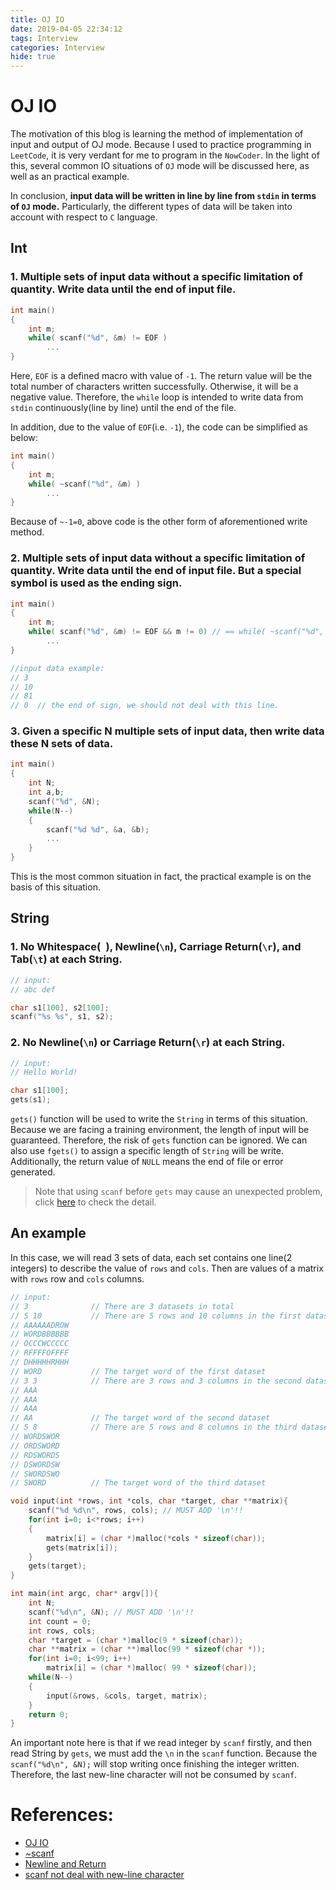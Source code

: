 ```yaml
---
title: OJ IO
date: 2019-04-05 22:34:12
tags: Interview
categories: Interview
hide: true
---
```


# OJ IO
The motivation of this blog is learning the method of implementation of input and output of OJ mode. Because I used to practice programming in `LeetCode`, it is very verdant for me to program in the `NowCoder`. In the light of this, several common IO situations of `OJ` mode will be discussed here, as well as an practical example.

In conclusion, **input data will be written in line by line from `stdin` in terms of `OJ` mode.** Particularly, the different types of data will be taken into account with respect to `C` language. 

## Int
### 1. Multiple sets of input data without a specific limitation of quantity. Write data until the end of input file.
```c
int main()
{
	int m;
	while( scanf("%d", &m) != EOF )
		...
}
```
Here, `EOF` is a defined macro with value of `-1`. The return value will be the total number of characters written successfully. Otherwise, it will be a negative value. Therefore, the `while` loop is intended to write data from `stdin` continuously(line by line) until the end of the file.

In addition, due to the value of `EOF`(i.e. `-1`), the code can be simplified as below:
```c
int main()
{
	int m;
	while( ~scanf("%d", &m) )
		...
}
```
Because of `~-1=0`, above code is the other form of aforementioned write method.

### 2. Multiple sets of input data without a specific limitation of quantity. Write data until the end of input file. But a special symbol is used as the ending sign.
```c
int main()
{
	int m;
	while( scanf("%d", &m) != EOF && m != 0) // == while( ~scanf("%d", &m) && m != 0)
		...
}

//input data example:
// 3
// 10
// 81
// 0  // the end of sign, we should not deal with this line.
```

### 3. Given a specific N multiple sets of input data, then write data these N sets of data.
```c
int main()
{
	int N;
	int a,b;
	scanf("%d", &N);
	while(N--)
	{
		scanf("%d %d", &a, &b);
		...
	}
}
```

This is the most common situation in fact, the practical example is on the basis of this situation.

## String 
### 1. No Whitespace(` `), Newline(`\n`), Carriage Return(`\r`), and Tab(`\t`) at each String.

```c
// input: 
// abc def

char s1[100], s2[100];
scanf("%s %s", s1, s2);
```

### 2. No Newline(`\n`) or Carriage Return(`\r`) at each String.
```c
// input: 
// Hello World!

char s1[100];
gets(s1);
```
`gets()` function will be used to write the `String` in terms of this situation. Because we are facing a training environment, the length of input will be guaranteed. Therefore, the risk of `gets` function can be ignored. We can also use `fgets()` to assign a specific length of `String` will be write. Additionally, the return value of `NULL` means the end of file or error generated.

> Note that using `scanf` before `gets` may cause an unexpected problem, click [here](/_post/subposts_c/scanf) to check the detail.

## An example
In this case, we will read 3 sets of data, each set contains one line(2 integers) to describe the value of `rows` and `cols`. Then are values of a matrix with `rows` row and `cols` columns.

```c
// input:
// 3              // There are 3 datasets in total
// 5 10           // There are 5 rows and 10 columns in the first dataset
// AAAAAADROW
// WORDBBBBBB
// OCCCWCCCCC
// RFFFFOFFFF
// DHHHHHRHHH
// WORD           // The target word of the first dataset
// 3 3            // There are 3 rows and 3 columns in the second dataset
// AAA
// AAA
// AAA
// AA             // The target word of the second dataset
// 5 8            // There are 5 rows and 8 columns in the third dataset
// WORDSWOR
// ORDSWORD
// RDSWORDS
// DSWORDSW
// SWORDSWO
// SWORD          // The target word of the third dataset

void input(int *rows, int *cols, char *target, char **matrix){
	scanf("%d %d\n", rows, cols); // MUST ADD '\n'!!
	for(int i=0; i<*rows; i++)
	{
		matrix[i] = (char *)malloc(*cols * sizeof(char));
		gets(matrix[i]);
	}
	gets(target);
}

int main(int argc, char* argv[]){
	int N;
	scanf("%d\n", &N); // MUST ADD '\n'!!
	int count = 0;
	int rows, cols;
	char *target = (char *)malloc(9 * sizeof(char));
	char **matrix = (char **)malloc(99 * sizeof(char *));
	for(int i=0; i<99; i++)
		matrix[i] = (char *)malloc( 99 * sizeof(char));
	while(N--)
	{
		input(&rows, &cols, target, matrix);
	}
	return 0;
}
```
An important note here is that if we read integer by `scanf` firstly, and then read String by `gets`, we must add the `\n` in the `scanf` function. Because the `scanf("%d\n", &N);` will stop writing once finishing the integer written. Therefore, the last new-line character will not be consumed by `scanf`. 

# References:
- [OJ IO](https://blog.csdn.net/qq_27848507/article/details/53145100)
- [~scanf](https://www.quora.com/What-does-this-statement-mean-while-scanf-d-d-d-a-b-n)
- [Newline and Return](https://www.cnblogs.com/yunf/archive/2011/04/20/2021830.html)
- [scanf not deal with new-line character](https://stackoverflow.com/questions/14484431/scanf-getting-skipped) 